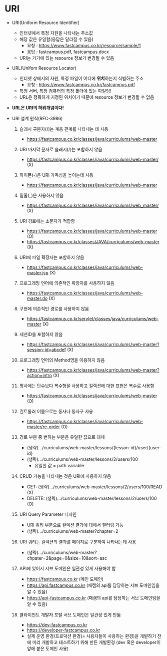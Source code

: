 # URI

- URI(Uniform Resource Identifier)
    - 인터넷에서 특정 자원을 나타내는 주소값
    - 해당 값은 유일함(응답은 달라질 수 있음)
        - 요청 : https://www.fastcampus.co.kr/resource/sample/1
        - 응답 : fastcampus.pdf, fastcampus.docx
    - URI는 거기에 있는 resource 정보가 변경될 수 있음

- URL(Unifom Resource Locator)
    - 인터넷 상에서의 자원, 특정 파일이 어디에 **위치**하는지 식별하는 주소
        - 요청 : https://www.fastcampus.co.kr/fastcampus.pdf
    - 특정 서버, 특정 컴퓨터의 특정 폴더에 있는 파일임!
    - URL은 정확하게 지정된 위치이기 때문에 resource 정보가 변경될 수 없음

- **URL은 URI의 하위개념이다!**

- URI 설계 원칙(RFC-3986)
    1. 슬래시 구분자(/)는 계층 관계를 나타내는 데 사용
        - https://fastcampus.co.kr/classes/java/curriculums/web-master

    2. URI 마지막 문자로 슬래시(/)는 포함하지 않음
        - https://fastcampus.co.kr/classes/java/curriculums/web-master/ (X)  

    3. 하이픈(-)은 URI 가독성을 높이는데 사용
        - https://fastcampus.co.kr/classes/java/curriculums/web-master

    4. 밑줄(_)은 사용하지 않음
        - https://fastcampus.co.kr/classes/java/curriculums/web_master/ (X)

    5. URI 경로에는 소문자가 적합함
        - https://fastcampus.co.kr/classes/java/curriculums/web-master (O)
        - https://fastcampus.co.kr/classes/JAVA/curriculums/web-master (X)

    6. URI에 파일 확장자는 포함하지 않음
        - https://fastcampus.co.kr/classes/java/curriculums/web-master.jsp (X)

    7. 프로그래밍 언어에 의존적인 확장자를 사용하지 않음
        - https://fastcampus.co.kr/classes/java/curriculums/web-master.do (X)

    8. 구현에 의존적인 경로를 사용하지 않음
        - https://fastcampus.co.kr/servlet/classes/java/curriculums/web-master (X)

    9. 세션ID를 포함하지 않음
        - https://fastcampus.co.kr/classes/java/curriculums/web-master?session-id=abcdef (X)

    10. 프로그래밍 언어의 Method명을 이용하지 않음
        - https://fastcampus.co.kr/classes/java/curriculums/web-master?action=intro (X)

    11. 명사에는 단수보다 복수형을 사용하고 컬렉션에 대한 표현은 복수로 사용함
        - https://fastcampus.co.kr/classes/java/curriculums/web-master (O)

    12. 컨트롤러 이름으로는 동사나 동사구 사용
        - https://fastcampus.co.kr/classes/java/curriculums/web-master/re-order (O)

    13. 경로 부분 중 변하는 부분은 유일한 값으로 대체
        - (생략).../curriculums/web-master/lessons/{lesson-id}/user/{user-id}
        - (생략).../curriculums/web-master/lessons/2/users/100
            - 유일한 값 = path variable

    14. CRUD 기능을 나타내는 것은 URI에 사용하지 않음
        - GET: (생략).../curriculums/web-master/lessons/2/users/100/READ (X)
        - DELETE: (생략).../curriculums/web-master/lessons/2/users/100 (O)

    15. URI Query Parameter 디자인
        - URI 쿼리 부분으로 컬렉션 결과에 대해서 필터링 가능
        - (생략).../curriculums/web-master?chapter=2

    16. URI 쿼리는 컬렉션의 결과를 페이지로 구분하여 나타내는데 사용
        - (생략).../curriculums/web-master?chpater=2&page=0&size=10&sort=asc

    17. API에 있어서 서브 도메인은 일관성 있게 사용해야 함
        - https://fastcampus.co.kr  (메인 도메인)
        - https://api.fastcampus.co.kr (패캠의 api를 담당하는 서브 도메인임을 알 수 있음)
        - https://api-fastcampus.co.kr (패캠의 api를 담당하는 서브 도메인임을 알 수 있음)

    18. 클라이언트 개발자 포탈 서브 도메인은 일관성 있게 만듦
        - https://dev-fastcampus.co.kr
        - https://developer-fastcampus.co.kr
        - 실제 운영 환경/프로덕션 환경(= 사용자들이 사용하는 환경)을 개발하기 전에 미리 개발하고 테스트하기 위해 만든 개발환경 (dev 혹은 developer이 앞에 붙은 도메인 사용)